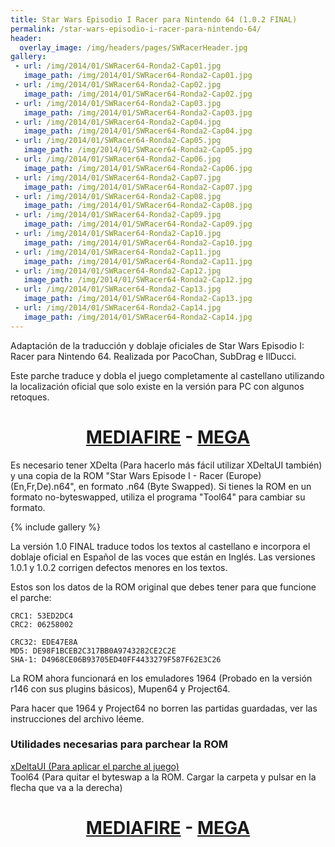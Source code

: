 ```yaml
---
title: Star Wars Episodio I Racer para Nintendo 64 (1.0.2 FINAL)
permalink: /star-wars-episodio-i-racer-para-nintendo-64/
header:
  overlay_image: /img/headers/pages/SWRacerHeader.jpg
gallery:
 - url: /img/2014/01/SWRacer64-Ronda2-Cap01.jpg
   image_path: /img/2014/01/SWRacer64-Ronda2-Cap01.jpg
 - url: /img/2014/01/SWRacer64-Ronda2-Cap02.jpg
   image_path: /img/2014/01/SWRacer64-Ronda2-Cap02.jpg
 - url: /img/2014/01/SWRacer64-Ronda2-Cap03.jpg
   image_path: /img/2014/01/SWRacer64-Ronda2-Cap03.jpg
 - url: /img/2014/01/SWRacer64-Ronda2-Cap04.jpg
   image_path: /img/2014/01/SWRacer64-Ronda2-Cap04.jpg
 - url: /img/2014/01/SWRacer64-Ronda2-Cap05.jpg
   image_path: /img/2014/01/SWRacer64-Ronda2-Cap05.jpg
 - url: /img/2014/01/SWRacer64-Ronda2-Cap06.jpg
   image_path: /img/2014/01/SWRacer64-Ronda2-Cap06.jpg
 - url: /img/2014/01/SWRacer64-Ronda2-Cap07.jpg
   image_path: /img/2014/01/SWRacer64-Ronda2-Cap07.jpg
 - url: /img/2014/01/SWRacer64-Ronda2-Cap08.jpg
   image_path: /img/2014/01/SWRacer64-Ronda2-Cap08.jpg
 - url: /img/2014/01/SWRacer64-Ronda2-Cap09.jpg
   image_path: /img/2014/01/SWRacer64-Ronda2-Cap09.jpg
 - url: /img/2014/01/SWRacer64-Ronda2-Cap10.jpg
   image_path: /img/2014/01/SWRacer64-Ronda2-Cap10.jpg
 - url: /img/2014/01/SWRacer64-Ronda2-Cap11.jpg
   image_path: /img/2014/01/SWRacer64-Ronda2-Cap11.jpg
 - url: /img/2014/01/SWRacer64-Ronda2-Cap12.jpg
   image_path: /img/2014/01/SWRacer64-Ronda2-Cap12.jpg
 - url: /img/2014/01/SWRacer64-Ronda2-Cap13.jpg
   image_path: /img/2014/01/SWRacer64-Ronda2-Cap13.jpg
 - url: /img/2014/01/SWRacer64-Ronda2-Cap14.jpg
   image_path: /img/2014/01/SWRacer64-Ronda2-Cap14.jpg
---
```

Adaptación de la traducción y doblaje oficiales de Star Wars Episodio I: Racer para 
Nintendo 64. Realizada por PacoChan, SubDrag e IlDucci.

Este parche traduce y dobla el juego completamente al castellano utilizando la 
localización oficial que solo existe en la versión para PC con algunos retoques.

<h1 style="text-align: center;"><strong><a href="http://www.mediafire.com/download/1vonv3d8lsk767t/StarWarsRacerN64-102FINAL.7z">MEDIAFIRE</a> - <a href="https://mega.nz/#!5E8WQS6C!-vqRF-pjkCMUPsbV4YnM0tW4lHWlqzvy9sw1CaDS15M">MEGA</a></strong></h1>

Es necesario tener XDelta (Para hacerlo más fácil utilizar XDeltaUI también) y una 
copia de la ROM "Star Wars Episode I - Racer (Europe) (En,Fr,De).n64", en formato .n64 
(Byte Swapped). Si tienes la ROM en un formato no-byteswapped, utiliza el programa "Tool64" 
para cambiar su formato.

{% include gallery %}

La versión 1.0 FINAL traduce todos los textos al castellano e incorpora el doblaje 
oficial en Español de las voces que están en Inglés. Las versiones 1.0.1 y 1.0.2 corrigen 
defectos menores en los textos.

Estos son los datos de la ROM original que debes tener para que funcione el parche:

```
CRC1: 53ED2DC4  
CRC2: 06258002

CRC32: EDE47E8A  
MD5: DE98F1BCEB2C317BB0A9743282CE2C2E  
SHA-1: D4968CE06B93705ED40FF4433279F587F62E3C26
```

La ROM ahora funcionará en los emuladores 1964 (Probado en la versión r146 con sus 
plugins básicos), Mupen64 y Project64.

Para hacer que 1964 y Project64 no borren las partidas guardadas, ver las instrucciones 
del archivo léeme.

### Utilidades necesarias para parchear la ROM

[xDeltaUI (Para aplicar el parche al juego)](http://www.romhacking.net/utilities/598/)  
Tool64 (Para quitar el byteswap a la ROM. Cargar la carpeta y pulsar en la flecha que va a la derecha)

<h1 style="text-align: center;"><strong><a href="http://www.mediafire.com/download/5z5e3813mdqp8tm/Tool64_v1.11Beta1.zip">MEDIAFIRE</a> - <a href="https://mega.nz/#!sZM3EaaL!6VxPMLqdJ4L1eCnqqiMkNaYB0Xr0e9L3tOKe9y8eXHI">MEGA</a></strong></h1>
